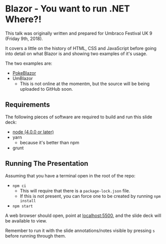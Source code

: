 # Blazor - You want to run .NET Where?!

This talk was originally written and prepared for Umbraco Festival UK 9 (Friday 9th, 2018).

It covers a little on the history of HTML, CSS and JavaScript before going into detail on what Blazor is and showing two examples of it's usage.

The two examples are:

- [PokeBlazor](https://pokeblazor.azurewebsites.net/)
- UmBlazor
  - This is not online at the momentm, but the source will be being uploaded to GitHub soon.

## Requirements

The following pieces of software are required to build and run this slide deck:

- [node (4.0.0 or later)](http://nodejs.org/)
- yarn
  - because it's better than npm
- grunt


## Running The Presentation

Assuming that you have a terminal open in the root of the repo:

- `npm ci`
  - This will require that there is a `package-lock.json` file.
  - If this is not present, you can force one to be created by running `npm install`
- `npm start`

A web browser should open, point at [localhost:5500](localhost:5500/), and the slide deck will be available to view.

Remember to run it with the slide annotations/notes visible by pressing `s` before running through them.